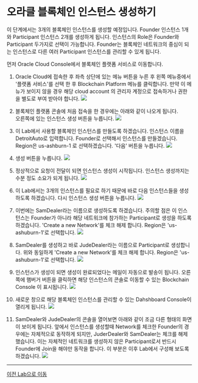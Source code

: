 # 오라클 블록체인 인스턴스 생성하기
이 단계에서는 3개의 블록체인 인스턴스를 생성할 예정입니다. Founder 인스턴스 1개와 Participant 인스턴스 2개를 생성하게 됩니다. 인스턴스의 Role은 Founder와 Participant 두가지로 선택이 가능합니다. Founder는 블록체인 네트워크의 중심이 되는 인스턴스로 다른 여러 Participant 인스턴스를 관리할 수 있게 됩니다.

먼저 Oracle Cloud Console에서 블록체인 플랫폼 서비스로 이동합니다.
1. Oracle Cloud에 접속한 후 좌측 상단에 있는 메뉴 버튼을 누른 후 왼쪽 메뉴중에서 '플랫폼 서비스'를 선택 한 후 Blockchain Platform 메뉴를 클릭합니다. 만약 이 메뉴가 보이지 않을 경우 해당 cloud account 의 관리자 계정으로 접속하거나 권한을 별도로 부여 받아야 합니다.
   ![](images/goto_blockchain1.png)
   

2. 블록체인 플랫폼 콘솔에 처음 접속을 한 경우에는 아래와 같이 나오게 됩니다.  
오른쪽에 있는 인스턴스 생성 버튼을 누릅니다.
![](images/goto_blockchain2.png)

3. 이 Lab에서 사용할 블록체인 인스턴스를 만들도록 하겠습니다. 인스턴스 이름을 DetroitAuto로 입력합니다. Founder로 선택해서 인스턴스를 만들겠습니다. Region은 us-ashburn-1 로 선택하겠습니다.
'다음' 버튼을 누릅니다.
![](images/prov1.png)
4. 생성 버튼을 누릅니다.
![](images/prov2.png)

5. 정상적으로 요청이 전달이 되면 인스턴스 생성이 시작됩니다. 인스턴스 생성까지는 수분 정도 소요가 되게 됩니다.
![](images/prov2.png)
6. 이 Lab에서는 3개의 인스턴스를 필요로 하기 때문에 바로 다음 인스턴스들을 생성하도록 하겠습니다. 다시 인스턴스 생성 버튼을 누릅니다.
![](images/prov3.png)
7. 이번에는 SamDealer라는 이름으로 생성하도록 하겠습니다. 주의할 점은 이 인스턴스는 Founder가 아니라 해당 네트워크에 참가하는 Participant로 생성을 하도록 하겠습니다. 'Create a new Network'를 체크 해제 합니다. Region은 'us-ashuburn-1'로 선택합니다.
![](images/prov4.png)

1. SamDealer를 생성하고 바로 JudeDealer라는 이름으로 Participant로 생성합니다. 위와 동일하게 'Create a new Network'를 체크 해제 합니다. Region은 'us-ashuburn-1'로 선택합니다.
![](images/prov5.png)

2. 인스턴스가 생성이 되면 생성이 완료되었다는 메일이 자동으로 발송이 됩니다. 오른쪽에 햄버거 버튼을 클릭하면 해당 인스턴스의 콘솔로 이동할 수 있는 Blockchain Console 이 표시됩니다.
![](images/prov6.png)

1. 새로운 창으로 해당 블록체인 인스턴스를 관리할 수 있는 Dahshboard Console이 열리게 됩니다.
![](images/prov7.png)

1. SamDealer와 JudeDealer의 콘솔을 열어보면 아래와 같이 조금 다른 형태의 화면이 보이게 됩니다. 앞에서 인스턴스를 생성할때 Network를 체크한 Founder의 경우에는 자체적으로 동작하게 되지만, JuderDealer와 SamDealer는 체크를 해제 했습니다. 이는 자체적인 네트워크를 생성하지 않은 Participant로서 반드시 Founder에 Join을 해야만 동작을 합니다. 이 부분은 이후 Lab에서 구성해 보도록 하겠습니다.
![](images/prov8.png)
---
[이전 Lab으로 이동](../README.md)
